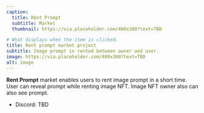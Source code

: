 ```yaml
---
caption:
  title: Rent Prompt
  subtitle: Market
  thumbnail: https://via.placeholder.com/400x300?text=TBD

# What displays when the item is clicked.
title: Rent prompt market project
subtitle: Image prompt is rented between owner and user.
image: https://via.placeholder.com/400x300?text=TBD
alt: image
---
```


**Rent Prompt** market enables users to rent image prompt in a short time. User can reveal prompt while renting image NFT. Image NFT owner also can also see prompt.

- Discord: TBD